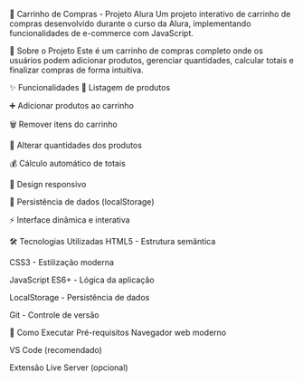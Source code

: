 🛒 Carrinho de Compras - Projeto Alura
Um projeto interativo de carrinho de compras desenvolvido durante o curso da Alura, implementando funcionalidades de e-commerce com JavaScript.

🎯 Sobre o Projeto
Este é um carrinho de compras completo onde os usuários podem adicionar produtos, gerenciar quantidades, calcular totais e finalizar compras de forma intuitiva.

✨ Funcionalidades
🏪 Listagem de produtos

➕ Adicionar produtos ao carrinho

🗑️ Remover itens do carrinho

🔢 Alterar quantidades dos produtos

💰 Cálculo automático de totais

📱 Design responsivo

🛒 Persistência de dados (localStorage)

⚡ Interface dinâmica e interativa

🛠️ Tecnologias Utilizadas
HTML5 - Estrutura semântica

CSS3 - Estilização moderna

JavaScript ES6+ - Lógica da aplicação

LocalStorage - Persistência de dados

Git - Controle de versão

🚀 Como Executar
Pré-requisitos
Navegador web moderno

VS Code (recomendado)

Extensão Live Server (opcional)